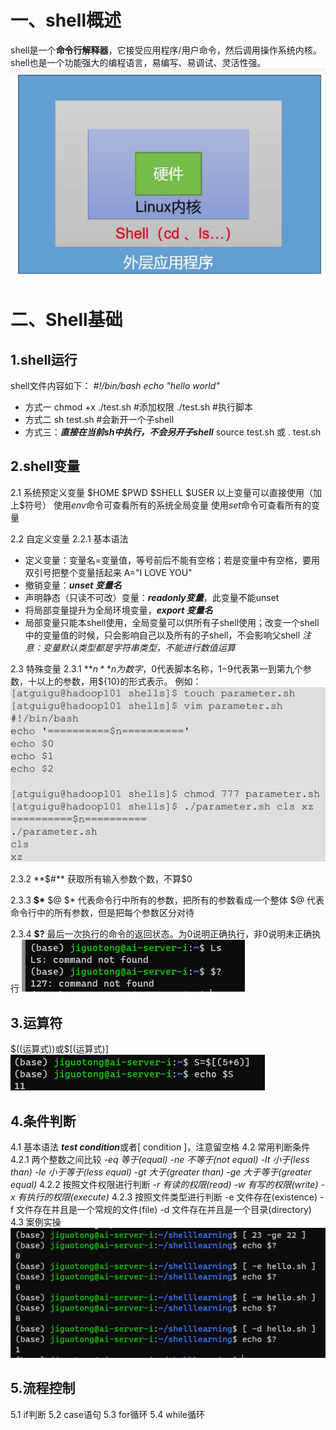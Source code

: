 # 一、shell概述

shell是一个**命令行解释器**，它接受应用程序/用户命令，然后调用操作系统内核。
shell也是一个功能强大的编程语言，易编写、易调试、灵活性强。
![1679218762801](image/Shell学习笔记/1679218762801.png)

# 二、Shell基础

## 1.shell运行

shell文件内容如下：
*#!/bin/bash*
*echo "hello world"*

- 方式一
  chmod +x ./test.sh      #添加权限
  ./test.sh               #执行脚本
- 方式二
  sh test.sh            #会新开一个子shell
- 方式三：***直接在当前sh中执行，不会另开子shell***
  source test.sh
  或
  . test.sh

## 2.shell变量

2.1 系统预定义变量
\$HOME  \$PWD   \$SHELL   \$USER   以上变量可以直接使用（加上$符号）
使用*env*命令可查看所有的系统全局变量
使用*set*命令可查看所有的变量

2.2 自定义变量
  2.2.1 基本语法

- 定义变量：变量名=变量值，等号前后不能有空格；若是变量中有空格，要用双引号把整个变量括起来 A="I LOVE YOU"
- 撤销变量：***unset 变量名***
- 声明静态（只读不可改）变量：***readonly变量***，此变量不能unset
- 将局部变量提升为全局环境变量，***export 变量名***
- 局部变量只能本shell使用，全局变量可以供所有子shell使用；改变一个shell中的变量值的时候，只会影响自己以及所有的子shell，不会影响父shell
  *注意：变量默认类型都是字符串类型，不能进行数值运算*

2.3 特殊变量
  2.3.1 **$n**
  n为数字，$0代表脚本名称，$1-$9代表第一到第九个参数，十以上的参数，用\${10}的形式表示。
  例如：
  ![1679368310432](image/Shell学习笔记/1679368310432.png)

  2.3.2 **$#**
  获取所有输入参数个数，不算$0

  2.3.3 **$\*** \$@
  $* 代表命令行中所有的参数，把所有的参数看成一个整体
  $@ 代表命令行中的所有参数，但是把每个参数区分对待

  2.3.4 **$?**
  最后一次执行的命令的返回状态。为0说明正确执行，非0说明未正确执行
  ![1679368843485](image/Shell学习笔记/1679368843485.png)

## 3.运算符

\$((运算式))或$\[(运算式)]
![1679369147566](image/Shell学习笔记/1679369147566.png)

## 4.条件判断
4.1 基本语法
***test condition***或者[ condition ]，注意留空格
4.2 常用判断条件
  4.2.1 两个整数之间比较
  *-eq 等于(equal)*
  *-ne 不等于(not equal)*
  *-lt 小于(less than)*
  *-le 小于等于(less equal)*
  *-gt 大于(greater than)*
  *-ge 大于等于(greater equal)*
  4.2.2 按照文件权限进行判断
  *-r 有读的权限(read)*
  *-w 有写的权限(write)*
  *-x 有执行的权限(execute)*
  4.2.3 按照文件类型进行判断
  -e 文件存在(existence)
  -f 文件存在并且是一个常规的文件(file)
  -d 文件存在并且是一个目录(directory)
4.3 案例实操
![1679370222829](image/Shell学习笔记/1679370222829.png)

## 5.流程控制
5.1 if判断
5.2 case语句
5.3 for循环
5.4 while循环